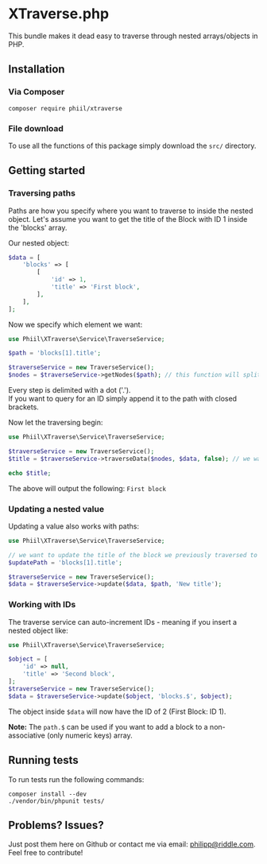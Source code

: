 # XTraverse.php

This bundle makes it dead easy to traverse through nested arrays/objects in PHP. 

## Installation
### Via Composer
```terminal
composer require phiil/xtraverse
```
### File download
To use all the functions of this package simply download the ```src/``` directory.

## Getting started

### Traversing paths
Paths are how you specify where you want to traverse to inside the nested object. Let's assume you want to get the title of the Block with ID 1 inside the 'blocks' array.


Our nested object:
```php
$data = [
    'blocks' => [
        [
            'id' => 1,
            'title' => 'First block',
        ],
    ],
];
```

Now we specify which element we want:
```php
use Phiil\XTraverse\Service\TraverseService;

$path = 'blocks[1].title';

$traverseService = new TraverseService();
$nodes = $traverseService->getNodes($path); // this function will split up the path by its steps (explode by '.')
```

Every step is delimited with a dot ('.').  
If you want to query for an ID simply append it to the path with closed brackets.  
  
Now let the traversing begin:

```php
use Phiil\XTraverse\Service\TraverseService;

$traverseService = new TraverseService();
$title = $traverseService->traverseData($nodes, $data, false); // we want a non-array value - pass false or the service will throw an exception

echo $title;
```

The above will output the following: ```First block```


### Updating a nested value
Updating a value also works with paths:

```php
use Phiil\XTraverse\Service\TraverseService;

// we want to update the title of the block we previously traversed to
$updatePath = 'blocks[1].title';

$traverseService = new TraverseService();
$data = $traverseService->update($data, $path, 'New title');
```

### Working with IDs
The traverse service can auto-increment IDs - meaning if you insert a nested object like:

```php
use Phiil\XTraverse\Service\TraverseService;

$object = [
    'id' => null,
    'title' => 'Second block',
];
$traverseService = new TraverseService();
$data = $traverseService->update($object, 'blocks.$', $object);
```

The object inside ```$data``` will now have the ID of 2 (First Block: ID 1).

**Note:** The ```path.$``` can be used if you want to add a block to a non-associative (only numeric keys) array.

## Running tests

To run tests run the following commands:
```terminal
composer install --dev
./vendor/bin/phpunit tests/
```

## Problems? Issues?
Just post them here on Github or contact me via email: [philipp@riddle.com](mailto:philipp@riddle.com). Feel free to contribute!